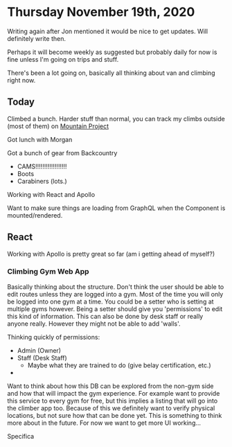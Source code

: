 # Thursday November 19th, 2020

Writing again after Jon mentioned it would be nice to get updates. Will definitely write then. 

Perhaps it will become weekly as suggested but probably daily for now is fine unless I'm going on trips and stuff.

There's been a lot going on, basically all thinking about van and climbing right now.

## Today

Climbed a bunch. Harder stuff than normal, you can track my climbs outside (most of them) on [Mountain Project](https://www.mountainproject.com/user/200283598/cj-pais)

Got lunch with Morgan

Got a bunch of gear from Backcountry
  * CAMS!!!!!!!!!!!!!!!!!!
  * Boots
  * Carabiners (lots.)

Working with React and Apollo

Want to make sure things are loading from GraphQL when the Component is mounted/rendered.

## React

Working with Apollo is pretty great so far (am i getting ahead of myself?)

### Climbing Gym Web App

Basically thinking about the structure. Don't think the user should be able to edit routes unless they are logged into a gym. 
Most of the time you will only be logged into one gym at a time. You could be a setter who is setting at multiple gyms however.
Being a setter should give you 'permissions' to edit this kind of information. This can also be done by desk staff or really 
anyone really. However they might not be able to add 'walls'.

Thinking quickly of permissions:

* Admin (Owner)
* Staff (Desk Staff)
  * Maybe what they are trained to do (give belay certification, etc.)
* 

Want to think about how this DB can be explored from the non-gym side and how that will impact the gym experience. 
For example want to provide this service to every gym for free, but this implies a listing that will go into the 
climber app too. Because of this we definitely want to verify physical locations, but not sure how that can be done
yet. This is something to think more about in the future. For now we want to get more UI working...

Specifica